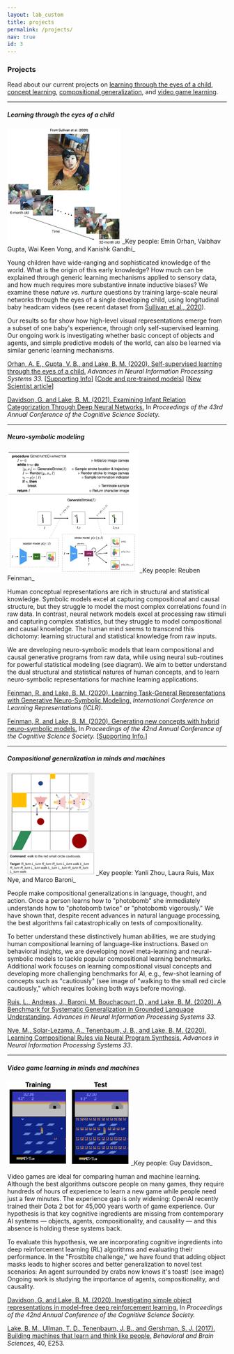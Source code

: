 ```yaml
---
layout: lab_custom
title: projects
permalink: /projects/
nav: true
id: 3
---
```


### __Projects__
Read about our current projects on
[learning through the eyes of a child](#learning-through-the-eyes-of-a-child),
[concept learning](#concept-learning-in-minds-and-machines),
[compositional generalization](#compositional-generalization-in-minds-and-machines),
and [video game learning](#video-game-learning-in-minds-and-machines).

---

##### __Learning through the eyes of a child__
<img class="fig" src="/images/projects/fig-saycam.jpg" width="260">
_Key people: Emin Orhan, Vaibhav Gupta, Wai Keen Vong, and Kanishk Gandhi_

Young children have wide-ranging and sophisticated knowledge of the world. What is the origin of this early knowledge? How much can be explained through generic learning mechanisms applied to sensory data, and how much requires more substantive innate inductive biases? We examine these *nature vs. nurture* questions by training large-scale neural networks through the eyes of a single developing child, using longitudinal baby headcam videos (see recent dataset from <a href="https://psyarxiv.com/fy8zx/">Sullivan et al., 2020</a>).

Our results so far show how high-level visual representations emerge from a subset of one baby's experience, through only self-supervised learning. Our ongoing work is investigating whether basic concept of objects and agents, and simple predictive models of the world, can also be learned via similar generic learning mechanisms.

<a href="https://cims.nyu.edu/~brenden/papers/OrhanEtAl2020NeurIPS.pdf">Orhan, A. E., Gupta, V. B., and Lake, B. M. (2020). Self-supervised learning through the eyes of a child.</a> <em>Advances in Neural Information Processing Systems 33.</em> [<a href="https://cims.nyu.edu/~brenden/papers/OrhanEtAl2020NeurIPS_supp.pdf">Supporting Info</a>] [<a href="https://github.com/eminorhan/baby-vision">Code and pre-trained models</a>] [<a href="https://www.newscientist.com/article/2251529-baby-mounted-cameras-teach-ai-to-see-through-a-childs-eyes/">New Scientist article</a>]

<a href="https://cims.nyu.edu/~brenden/papers/DavidsonLake2021CogSci.pdf">Davidson, G. and Lake, B. M. (2021). Examining Infant Relation Categorization Through Deep Neural Networks.</a> In <em>Proceedings of the 43rd Annual Conference of the Cognitive Science Society.</em>

---

##### __Neuro-symbolic modeling__
<img class="fig" src="/images/projects/fig-gns.jpg" width="300">
_Key people: Reuben Feinman_


Human conceptual representations are rich in structural and statistical knowledge. Symbolic models excel at capturing compositional and causal structure, but they struggle to model the most complex correlations found in raw data. In contrast, neural network models excel at processing raw stimuli and capturing complex statistics, but they struggle to model compositional and causal knowledge. The human mind seems to transcend this dichotomy: learning structural and statistical knowledge from raw inputs.

We are developing neuro-symbolic models that learn compositional and causal generative programs from raw data, while using neural sub-routines for powerful statistical modeling (see diagram). We aim to better understand the dual structural and statistical natures of human concepts, and to learn neuro-symbolic representations for machine learning applications.

<a href="https://cims.nyu.edu/~brenden/papers/FeinmanLake2021ICLR.pdf">Feinman, R. and Lake, B. M. (2020). Learning Task-General Representations with Generative Neuro-Symbolic Modeling.</a> <em>International Conference on Learning Representations (ICLR)</em>.

<a href="https://cims.nyu.edu/~brenden/papers/FeinmanLake2020CogSci.pdf">Feinman, R. and Lake, B. M. (2020). Generating new concepts with hybrid neuro-symbolic models.</a> In <em>Proceedings of the 42nd Annual Conference of the Cognitive Science Society.</em> [<a href="https://cims.nyu.edu/~brenden/papers/FeinmanLake2020CogSci_supp.pdf">Supporting Info.</a>]

---

##### __Compositional generalization in minds and machines__
<img class="fig" src="/images/projects/fig-gscan-crop.png" width="200">
_Key people: Yanli Zhou, Laura Ruis, Max Nye, and Marco Baroni_

People make compositional generalizations in language, thought, and action. Once a person learns how to "photobomb" she immediately understands how to "photobomb twice" or "photobomb vigorously." We have shown that, despite recent advances in natural language processing, the best algorithms fail catastrophically on tests of compositionality.

To better understand these distinctively human abilities, we are studying human compositional learning of language-like instructions. Based on behavioral insights, we are developing novel meta-learning and neural-symbolic models to tackle popular compositional learning benchmarks. Additional work focuses on learning compositional visual concepts and developing more challenging benchmarks for AI, e.g., few-shot learning of concepts such as "cautiously" (see image of "walking to the small red circle cautiously," which requires looking both ways before moving).

<a href="https://cims.nyu.edu/~brenden/papers/RuisEtAl2020NeurIPS.pdf">Ruis, L., Andreas, J., Baroni, M. Bouchacourt, D., and Lake, B. M. (2020). A Benchmark for Systematic Generalization in Grounded Language Understanding</a>. <em>Advances in Neural Information Processing Systems 33</em>.

<a href="https://cims.nyu.edu/~brenden/papers/NyeEtAl2020NeurIPS.pdf">Nye, M., Solar-Lezama, A., Tenenbaum, J. B., and Lake, B. M. (2020). Learning Compositional Rules via Neural Program Synthesis.</a> <em>Advances in Neural Information Processing Systems 33</em>.

---

##### __Video game learning in minds and machines__
<img class="fig" src="/images/projects/fig-games-crop.jpg" width="280">
_Key people: Guy Davidson_

Video games are ideal for comparing human and machine learning. Although the best algorithms outscore people on many games, they require hundreds of hours of experience to learn a new game while people need just a few minutes. The experience gap is only widening: OpenAI recently trained their Dota 2 bot for 45,000 years worth of game experience. Our hypothesis is that key cognitive ingredients are missing from contemporary AI systems &mdash; objects, agents, compositionality, and causality &mdash; and this absence is holding these systems back.

To evaluate this hypothesis, we are incorporating cognitive ingredients into deep reinforcement learning (RL) algorithms and evaluating their performance. In the "Frostbite challenge," we have found that adding object masks leads to higher scores and better generalization to novel test scenarios: An agent surrounded by crabs now knows it's toast! (see image) Ongoing work is studying the importance of agents, compositionality, and causality.

<a href="https://cims.nyu.edu/~brenden/papers/DavidsonLake2020CogSci.pdf">Davidson, G. and Lake, B. M. (2020). Investigating simple object representations in model-free deep reinforcement learning.</a> In <em>Proceedings of the 42nd Annual Conference of the Cognitive Science Society.</em>

<a href="https://cims.nyu.edu/~brenden/papers/LakeEtAl2017BBS.pdf">Lake, B. M., Ullman, T. D., Tenenbaum, J. B., and Gershman, S. J. (2017). Building machines that learn and think like people.</a> <em>Behavioral and Brain Sciences</em>, 40, E253.